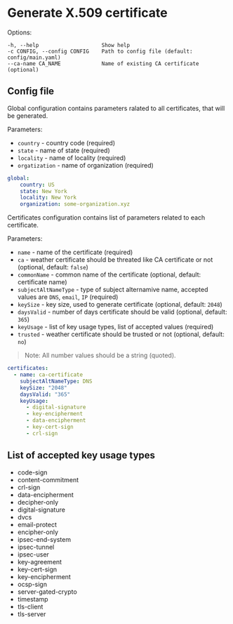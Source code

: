 # Generate X.509 certificate

Options:

```text
-h, --help                    Show help
-c CONFIG, --config CONFIG    Path to config file (default: config/main.yaml)
--ca-name CA_NAME             Name of existing CA certificate (optional)
```

## Config file

Global configuration contains parameters ralated to all certificates, that will be generated.

Parameters:

- `country` - country code (required)
- `state` - name of state (required)
- `locality` - name of locality (required)
- `orgatization` - name of organization (required)

```yaml
global:
    country: US
    state: New York
    locality: New York
    organization: some-organization.xyz
```

Certificates configuration contains list of parameters related to each certificate.

Parameters:

- `name` - name of the certificate (required)
- `ca` - weather certificate should be threated like CA certificate or not (optional, default: `false`)
- `commonName` - common name of the certificate (optional, default: certificate name)
- `subjectAltNameType` - type of subject alternamive name, accepted values are `DNS`, `email`, `IP` (required)
- `keySize` - key size, used to generate certificate (optional, default: `2048`)
- `daysValid` - number of days certificate should be valid (optional, default: `365`)
- `keyUsage` - list of key usage types, list of accepted values (required)
- `trusted` - weather certificate should be trusted or not (optional, default: `no`)

> Note: All number values should be a string (quoted).

```yaml
certificates:
  - name: ca-certificate
    subjectAltNameType: DNS
    keySize: "2048"
    daysValid: "365"
    keyUsage:
      - digital-signature
      - key-encipherment
      - data-encipherment
      - key-cert-sign
      - crl-sign
```

## List of accepted key usage types

- code-sign
- content-commitment
- crl-sign
- data-encipherment
- decipher-only
- digital-signature
- dvcs
- email-protect
- encipher-only
- ipsec-end-system
- ipsec-tunnel
- ipsec-user
- key-agreement
- key-cert-sign
- key-encipherment
- ocsp-sign
- server-gated-crypto
- timestamp
- tls-client
- tls-server
